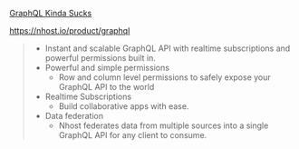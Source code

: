 [GraphQL Kinda Sucks](https://news.ycombinator.com/item?id=32366759)

https://nhost.io/product/graphql

> * Instant and scalable GraphQL API with realtime subscriptions and powerful permissions built in.
> * Powerful and simple permissions
>   * Row and column level permissions to safely expose your GraphQL API to the world
> * Realtime Subscriptions
>   * Build collaborative apps with ease.
> * Data federation
>   * Nhost federates data from multiple sources into a single GraphQL API for any client to consume.


